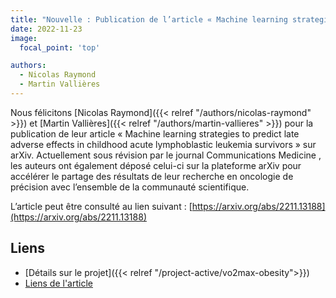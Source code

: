 ```yaml
---
title: "Nouvelle : Publication de l’article « Machine learning strategies to predict late adverse effects in childhood acute lymphoblastic leukemia survivors » sur arXiv."
date: 2022-11-23
image:
  focal_point: 'top'

authors:
  - Nicolas Raymond
  - Martin Vallières
---
```


  Nous félicitons [Nicolas Raymond]({{< relref "/authors/nicolas-raymond" >}}) et [Martin Vallières]({{< relref "/authors/martin-vallieres" >}}) 
  pour la publication de leur article « Machine learning strategies to predict late adverse effects in childhood acute lymphoblastic 
  leukemia survivors » sur arXiv. Actuellement sous révision par le journal Communications Medicine , les auteurs ont également déposé celui-ci 
  sur la plateforme arXiv pour accélérer le partage des résultats de leur recherche en oncologie de précision avec l’ensemble de la communauté scientifique.

  L’article peut être consulté au lien suivant : [https://arxiv.org/abs/2211.13188](https://arxiv.org/abs/2211.13188)


## Liens

- [Détails sur le projet]({{< relref "/project-active/vo2max-obesity">}})
- [Liens de l'article](https://arxiv.org/abs/2211.13188)
